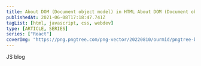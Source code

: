```yaml
---
title: About DOM (Document object model) in HTML About DOM (Document object model) in HTML About DOM (Document object model) in HTML
publishedAt: 2021-06-08T17:18:47.741Z
tagList: [html, javascript, css, webdev]
type: [ARTICLE, SERIES]
series: ["React"]
coverImg: "https://png.pngtree.com/png-vector/20220810/ourmid/pngtree-blogging-concept-picture-writer-laptop-png-image_5722986.png"
---
```


JS blog
